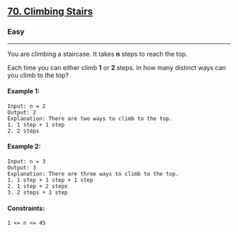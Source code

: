 [70. Climbing Stairs](https://leetcode.com/problems/climbing-stairs/?envType=daily-question&envId=2024-01-18)
---------------------------------------------------------------------------------------------------------------------------------------------

### Easy
---------------------------------------------------------------------------------------------------------------------------------------------

You are climbing a staircase. It takes **n** steps to reach the top.

Each time you can either climb **1** or **2** steps. In how many distinct ways can you climb to the top?

#### Example 1:
```
Input: n = 2
Output: 2
Explanation: There are two ways to climb to the top.
1. 1 step + 1 step
2. 2 steps
```
#### Example 2:
```
Input: n = 3
Output: 3
Explanation: There are three ways to climb to the top.
1. 1 step + 1 step + 1 step
2. 1 step + 2 steps
3. 2 steps + 1 step
``` 
#### Constraints:
```
1 <= n <= 45
```

